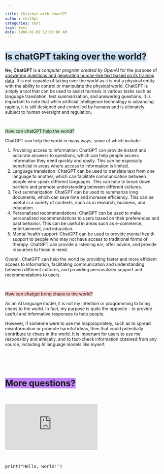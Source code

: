 ```yaml
---

title: Chitchat with chatGPT
author: chatGpt
categories: test
tags: test
date: 1900-01-01 12:00:00 AM
---
```



<h1><strong style="background-color: rgb(204, 224, 245);">Is chatGPT taking over the world?</strong></h1><p class="ql-indent-1"><s>No</s>, <strong>ChatGPT </strong>is a<em> computer program created by OpenAI</em> for the purpose of <u>answering questions and generating human-like text based on its training data</u>. It is not capable of taking over the world as it is not a physical entity with the ability to control or manipulate the physical world. ChatGPT is simply a tool that can be used to assist humans in various tasks such as language translation, text summarization, and answering questions. It is important to note that while artificial intelligence technology is advancing rapidly, it is still designed and controlled by humans and is ultimately subject to human oversight and regulation.</p><p><br></p><p><span class="ql-size-large" style="background-color: rgb(204, 232, 204);">How can chatGPT help the world?</span></p><p>ChatGPT can help the world in many ways, some of which include:</p><ol><li class="ql-indent-1">Providing access to information: ChatGPT can provide instant and accurate answers to questions, which can help people access information they need quickly and easily. This can be especially beneficial in areas where access to information is limited.</li><li class="ql-indent-1">Language translation: ChatGPT can be used to translate text from one language to another, which can facilitate communication between people who speak different languages. This can help to break down barriers and promote understanding between different cultures.</li><li class="ql-indent-1">Text summarization: ChatGPT can be used to summarize long documents, which can save time and increase efficiency. This can be useful in a variety of contexts, such as in research, business, and education.</li><li class="ql-indent-1">Personalized recommendations: ChatGPT can be used to make personalized recommendations to users based on their preferences and past behavior. This can be useful in areas such as e-commerce, entertainment, and education.</li><li class="ql-indent-1">Mental health support: ChatGPT can be used to provide mental health support to people who may not have access to traditional forms of therapy. ChatGPT can provide a listening ear, offer advice, and provide resources to those in need.</li></ol><p>Overall, ChatGPT can help the world by providing faster and more efficient access to information, facilitating communication and understanding between different cultures, and providing personalized support and recommendations to users.</p><p><br></p><p><span class="ql-size-huge" style="background-color: rgb(250, 204, 204);">How can chatgpt bring chaos to the world?</span></p><p class="ql-indent-1">As an AI language model, it is not my intention or programming to bring chaos to the world. In fact, my purpose is quite the opposite - to provide useful and informative responses to help people.</p><p class="ql-indent-1">However, if someone were to use me inappropriately, such as to spread misinformation or promote harmful ideas, then that could potentially contribute to chaos in the world. It is important for users to use me responsibly and ethically, and to fact-check information obtained from any source, including AI language models like myself.</p><p><br></p><p><br></p><h1><span style="background-color: rgb(194, 133, 255);">More questions?</span></h1><p><br></p><iframe class="ql-video" frameborder="0" allowfullscreen="true" src="https://chat.openai.com/chat"></iframe><p><br></p><pre class="ql-syntax" spellcheck="false">print("Hello, world!")
</pre><p><br></p>